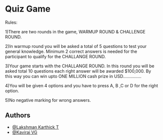 
# Quiz Game

Rules:

 1)There are two rounds in the game, WARMUP ROUND & CHALLENGE ROUND.

 2)In warmup round you will be asked a total of 5 questions to test your general knowledge. Minimum 2 correct answers is needed for the participant to qualify for the CHALLANGE ROUND.

 3)Your game starts with the CHALLANGE ROUND. In this round you will be asked total 10 questions each right answer will be awarded $100,000. By this way you can win upto ONE MILLION cash prize in USD...............

 4)You will be given 4 options and you have to press A, B ,C or D for the right option.

 5)No negative marking for wrong answers.

 


## Authors

- [@Lakshman Karthick T](https://github.com/lakshman-karthick)
- [@Kaviraj VG](http://github.com/Kaviraj-vg)
